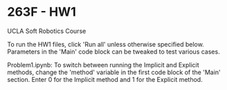 # 263F - HW1
UCLA Soft Robotics Course

To run the HW1 files, click 'Run all' unless otherwise specified below. Parameters in the 'Main' code block can be tweaked to test various cases.

Problem1.ipynb:
To switch between running the Implicit and Explicit methods, change the 'method' variable in the first code block of the 'Main' section. Enter 0 for the Implicit method and 1 for the Explicit method.
